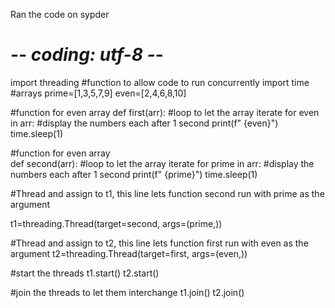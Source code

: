 Ran the code on sypder
# -*- coding: utf-8 -*-

import threading
#function to allow code to run concurrently
import time
#arrays
prime=[1,3,5,7,9] 
even=[2,4,6,8,10]

#function for even array
def first(arr):
    #loop to let the array iterate
    for even in arr:
        #display the numbers each after 1 second
        print(f" {even}")
        time.sleep(1)
        
  #function for even array      
def second(arr): 
    #loop to let the array iterate
    for prime in arr:
        #display the numbers each after 1 second
        print(f" {prime}")
        time.sleep(1)
        
#Thread and assign to t1, this line  lets function second run with prime as the argument
   
t1=threading.Thread(target=second, args=(prime,))

#Thread and assign to t2, this line  lets function first run with even as the argument
t2=threading.Thread(target=first, args=(even,))

#start the threads
t1.start()
t2.start()
 
  #join the threads to let them interchange 
t1.join()
t2.join()


